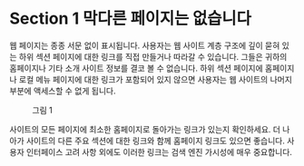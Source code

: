 # Section 1 막다른 페이지는 없습니다

웹 페이지는 종종 서문 없이 표시됩니다. 사용자는 웹 사이트 계층 구조에 깊이 묻혀 있는 하위 섹션 페이지에 대한 링크를 직접 만들거나 따라갈 수 있습니다. 그들은 귀하의 홈페이지나 기타 소개 사이트 정보를 결코 볼 수 없습니다. 하위 섹션 페이지에 홈페이지나 로컬 메뉴 페이지에 대한 링크가 포함되어 있지 않으면 사용자는 웹 사이트의 나머지 부분에 액세스할 수 없게 됩니다.

<figure>
  <img id="figure1" alt="" src="/images/part/7/1.png">
  <figcaption>
    그림 1
  </figcaption>
</figure>

사이트의 모든 페이지에 최소한 홈페이지로 돌아가는 링크가 있는지 확인하세요. 더 나아가 사이트의 다른 주요 섹션에 대한 링크와 함께 홈페이지 링크도 있으면 좋습니다. 사용자 인터페이스 고려 사항 외에도 이러한 링크는 검색 엔진 가시성에 매우 중요합니다.
